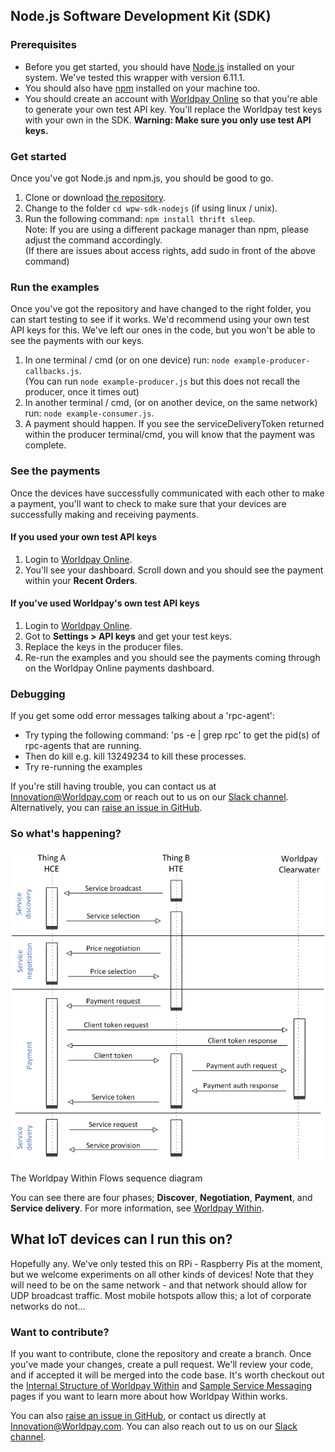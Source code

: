 ## Node.js Software Development Kit (SDK)

### Prerequisites

*   Before you get started, you should have [Node.js](https://nodejs.org/en/) installed on your system. We've tested this wrapper with version 6.11.1.
*   You should also have [npm](https://npmjs.com/) installed on your machine too.
*   You should create an account with [Worldpay Online](https://online.worldpay.com) so that you're able to generate your own test API key. You'll replace the Worldpay test keys with your own in the SDK. **Warning: Make sure you only use test API keys.**

### Get started

Once you've got Node.js and npm.js, you should be good to go.

1.  Clone or download [the repository](https://github.com/WPTechInnovation/wpw-sdk-nodejs).
2.  Change to the folder `cd wpw-sdk-nodejs` (if using linux / unix).
3.  Run the following command: `npm install thrift sleep`.  
    Note: If you are using a different package manager than npm, please adjust the command accordingly.  
    (If there are issues about access rights, add sudo in front of the above command)

### Run the examples

Once you've got the repository and have changed to the right folder, you can start testing to see if it works. We'd recommend using your own test API keys for this. We've left our ones in the code, but you won't be able to see the payments with our keys.

1.  In one terminal / cmd (or on one device) run: `node example-producer-callbacks.js`.  
    (You can run `node example-producer.js` but this does not recall the producer, once it times out)
2.  In another terminal / cmd, (or on another device, on the same network) run: `node example-consumer.js`.
3.  A payment should happen. If you see the serviceDeliveryToken returned within the producer terminal/cmd, you will know that the payment was complete.

### See the payments

Once the devices have successfully communicated with each other to make a payment, you'll want to check to make sure that your devices are successfully making and receiving payments.

#### If you used your own test API keys

1.  Login to [Worldpay Online](https://online.worldpay.com).
2.  You'll see your dashboard. Scroll down and you should see the payment within your **Recent Orders**.

#### If you've used Worldpay's own test API keys

1.  Login to [Worldpay Online](http://online.worldpay.com).
2.  Got to **Settings > API keys** and get your test keys.
3.  Replace the keys in the producer files.
4.  Re-run the examples and you should see the payments coming through on the Worldpay Online payments dashboard.

### Debugging

If you get some odd error messages talking about a 'rpc-agent':

*   Try typing the following command: 'ps -e | grep rpc' to get the pid(s) of rpc-agents that are running.
*   Then do kill <pid> e.g. kill 13249234 to kill these processes.
*   Try re-running the examples

If you're still having trouble, you can contact us at [Innovation@Worldpay.com](mailto:innovation@worldpay.com) or reach out to us on our [Slack channel](iotpay.slack.com). Alternatively, you can [raise an issue in GitHub](https://github.com/WPTechInnovation/worldpay-within-sdk/issues).

### So what's happening?

![The Worldpay Within puzzle piece](images/architecture/serviceOverview.png)
<figcaption>The Worldpay Within Flows sequence diagram</figcaption>

You can see there are four phases; **Discover**, **Negotiation**, **Payment**, and **Service delivery**. For more information, see [Worldpay Within](http://www.worldpaywithin.com).

## What IoT devices can I run this on?

Hopefully any. We've only tested this on RPi - Raspberry Pis at the moment, but we welcome experiments on all other kinds of devices! Note that they will need to be on the same network - and that network should allow for UDP broadcast traffic. Most mobile hotspots allow this; a lot of corporate networks do not...

### Want to contribute?

If you want to contribute, clone the repository and create a branch. Once you've made your changes, create a pull request. We'll review your code, and if accepted it will be merged into the code base. It's worth checkout out the [Internal Structure of Worldpay Within](internal-structure.html) and [Sample Service Messaging](sample-service-messaging.html) pages if you want to learn more about how Worldpay Within works.

You can also [raise an issue in GitHub](https://github.com/WPTechInnovation/worldpay-within-sdk/issues), or contact us directly at [Innovation@Worldpay.com](mailto:innovation@worldpay.com). You can also reach out to us on our [Slack channel](iotpay.slack.com).